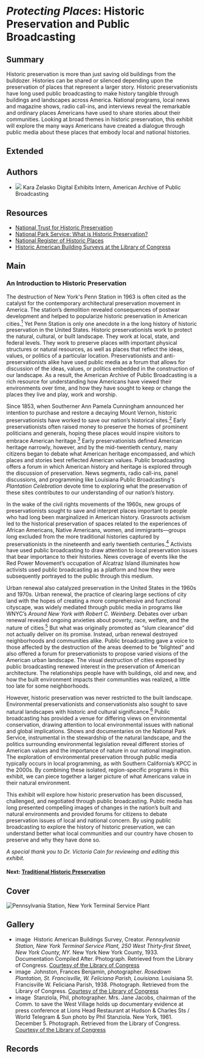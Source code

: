 # *Protecting Places*: Historic Preservation and Public Broadcasting

## Summary

Historic preservation is more than just saving old buildings from the bulldozer. Histories can be shared or silenced depending upon the preservation of places that represent a larger story. Historic preservationists have long used public broadcasting to make history tangible through buildings and landscapes across America. National programs, local news and magazine shows, radio call-ins, and interviews reveal the remarkable and ordinary places Americans have used to share stories about their communities. Looking at broad themes in historic preservation, this exhibit will explore the many ways Americans have created a dialogue through public media about these places that embody local and national histories.

## Extended

## Authors

- <img class="img-circle pull-left" src="https://s3.amazonaws.com/americanarchive.org/exhibits/karaheadshot.jpg"/>
  <a class="name">Kara Zelasko</a>
  <a class="title">Digital Exhibits Intern, American Archive of Public Broadcasting</a>

## Resources

- [National Trust for Historic Preservation](https://savingplaces.org/)
- [National Park Service: What is Historic Preservation?](https://www.nps.gov/subjects/historicpreservation/what-is-historic-preservation.htm)
- [National Register of Historic Places](https://www.nps.gov/nr/)
- [Historic American Building Surveys at the Library of Congress](https://www.loc.gov/collections/historic-american-buildings-landscapes-and-engineering-records/)


## Main

### An Introduction to Historic Preservation

The destruction of New York's Penn Station in 1963 is often cited as the catalyst for the contemporary architectural preservation movement in America. The station’s demolition revealed consequences of postwar development and helped to popularize historic preservation in American cities.[<sup>1</sup>](/exhibits/historic-preservation/notes#1) Yet Penn Station is only one anecdote in a the long history of historic preservation in the United States. Historic preservationists work to protect the natural, cultural, or built landscape. They work at local, state, and federal levels. They work to preserve places with important physical structures or natural resources, as well as places that reflect the ideas, values, or politics of a particular location. Preservationists and anti-preservationists alike have used public media as a forum that allows for discussion of the ideas, values, or politics embedded in the construction of our landscape. As a result, the American Archive of Public Broadcasting is a rich resource for understanding how Americans have viewed their environments over time, and how they have sought to keep or change the places they live and play, work and worship.

Since 1853, when Southerner Ann Pamela Cunningham announced her intention to purchase and restore a decaying Mount Vernon, historic preservationists have worked to save our nation’s historical sites.[<sup>2</sup>](/exhibits/historic-preservation/notes#2) Early preservationists often raised money to preserve the homes of prominent politicians and generals, hoping these places would inspire visitors to embrace American heritage.[<sup>3</sup>](/exhibits/historic-preservation/notes#3)  Early preservationists defined American heritage narrowly, however, and by the mid-twentieth century, many citizens began to debate what American heritage encompassed, and which places and stories best reflected American values. Public broadcasting offers a forum in which American history and heritage is explored through the discussion of preservation. News segments, radio call-ins, panel discussions, and programming like Louisiana Public Broadcasting's *Plantation Celebration* devote time to exploring what the preservation of these sites contributes to our understanding of our nation’s history.

In the wake of the civil rights movements of the 1960s, new groups of preservationists sought to save and interpret places important to people who had long been marginalized in American history. Grassroots activism led to the historical preservation of spaces related to the experiences of African Americans, Native Americans, women, and immigrants—groups long excluded from the more traditional histories captured by preservationists in the nineteenth and early twentieth centuries.[<sup>4</sup>](/exhibits/historic-preservation/notes#4) Activists have used public broadcasting to draw attention to local preservation issues that bear importance to their histories. News coverage of events like the Red Power Movement’s occupation of Alcatraz Island illuminates how activists used public broadcasting as a platform and how they were subsequently portrayed to the public through this medium.

Urban renewal also catalyzed preservation in the United States in the 1960s and 1970s. Urban renewal, the practice of clearing large sections of city land with the hopes of creating a more comprehensive and functional cityscape, was widely mediated through public media in programs like WNYC’s *Around New York with Robert C. Weinberg*. Debates over urban renewal revealed ongoing anxieties about poverty, race, welfare, and the nature of cities.[<sup>5</sup>](/exhibits/historic-preservation/notes#5)  But what was originally promoted as “slum clearance” did not actually deliver on its promise. Instead, urban renewal destroyed neighborhoods and communities alike. Public broadcasting gave a voice to those affected by the destruction of the areas deemed to be “blighted” and also offered a forum for preservationists to propose varied visions of the American urban landscape. The visual destruction of cities exposed by public broadcasting renewed interest in the preservation of American architecture. The relationships people have with buildings, old and new, and how the built environment impacts their communities was realized, a little too late for some neighborhoods.

However, historic preservation was never restricted to the built landscape. Environmental preservationists and conservationists also sought to save natural landscapes with historic and cultural significance.[<sup>6</sup>](/exhibits/historic-preservation/notes#6) Public broadcasting has provided a venue for differing views on environmental conservation, drawing attention to local environmental issues with national and global implications. Shows and documentaries on the National Park Service, instrumental in the stewardship of the natural landscape, and the politics surrounding environmental legislation reveal different stories of American values and the importance of nature in our national imagination. The exploration of environmental preservation through public media typically occurs in local programming, as with Southern California’s KPCC in the 2000s. By combining these isolated, region-specific programs in this exhibit, we can piece together a larger picture of what Americans value in their natural environment.

This exhibit will explore how historic preservation has been discussed, challenged, and negotiated through public broadcasting. Public media has long presented compelling images of changes in the nation’s built and natural environments and provided forums for citizens to debate preservation issues of local and national concern. By using public broadcasting to explore the history of historic preservation, we can understand better what local communities and our country have chosen to preserve and why they have done so.

*A special thank you to Dr. Victoria Cain for reviewing and editing this exhibit.*

#### Next: [Traditional Historic Preservation](/exhibits/historic-preservation/traditional-preservation)

## Cover

  <img title="Cover Image" alt="Pennsylvania Station, New York Terminal Service Plant" src="https://s3.amazonaws.com/americanarchive.org/exhibits/pennstationcrop.jpg">

## Gallery

  - <a class="type">image</a>
    <img alt="" src="https://s3.amazonaws.com/americanarchive.org/exhibits/pennstationhabs_sm.png">
    <a class="caption-text">Historic American Buildings Survey, Creator. <em>Pennsylvania Station, New York Terminal Service Plant, 250 West Thirty-first Street, New York County, NY.</em> New York New York County, 1933. Documentation Compiled After. Photograph. Retrieved from the Library of Congress.</a>
    <a class="credit-link" href="https://www.loc.gov/">Courtesy of the Library of Congress</a>
  - <a class="type">image</a>
    <img alt="" src="https://s3.amazonaws.com/americanarchive.org/exhibits/rosedownplantation_sm.png">
    <a class="caption-text">Johnston, Frances Benjamin, photographer. <em>Rosedown Plantation, St. Francisville, W. Feliciana Parish, Louisiana.</em> Louisiana St. Francisville W. Feliciana Parish, 1938. Photograph. Retrieved from the Library of Congress.</a>
    <a class="credit-link" href="https://www.loc.gov/">Courtesy of the Library of Congress</a>
  - <a class="type">image</a>
    <img alt="" src="https://s3.amazonaws.com/americanarchive.org/exhibits/janejacobs_sm.png">
    <a class="caption-text">Stanziola, Phil, photographer. Mrs. Jane Jacobs, chairman of the Comm. to save the West Village holds up documentary evidence at press conference at Lions Head Restaurant at Hudson & Charles Sts / World Telegram & Sun photo by Phil Stanziola. New York, 1961. December 5. Photograph. Retrieved from the Library of Congress.</a>
    <a class="credit-link" href="https://www.loc.gov/">Courtesy of the Library of Congress</a>


## Records
